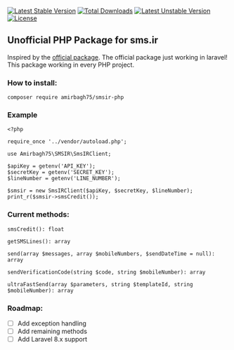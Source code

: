 [![Latest Stable Version](https://poser.pugx.org/amirbagh75/smsir-php/v)](//packagist.org/packages/amirbagh75/smsir-php) [![Total Downloads](https://poser.pugx.org/amirbagh75/smsir-php/downloads)](//packagist.org/packages/amirbagh75/smsir-php) [![Latest Unstable Version](https://poser.pugx.org/amirbagh75/smsir-php/v/unstable)](//packagist.org/packages/amirbagh75/smsir-php) [![License](https://poser.pugx.org/amirbagh75/smsir-php/license)](//packagist.org/packages/amirbagh75/smsir-php)
## Unofficial PHP Package for sms.ir
Inspired by the [official package](https://github.com/TrueMoein/smsir). The official package just working in laravel! This package working in every PHP project.

### How to install:
```
composer require amirbagh75/smsir-php
```

### Example
```
<?php

require_once '../vendor/autoload.php';

use Amirbagh75\SMSIR\SmsIRClient;

$apiKey = getenv('API_KEY');
$secretKey = getenv('SECRET_KEY');
$lineNumber = getenv('LINE_NUMBER');

$smsir = new SmsIRClient($apiKey, $secretKey, $lineNumber);
print_r($smsir->smsCredit());
```

### Current methods:

```
smsCredit(): float

getSMSLines(): array

send(array $messages, array $mobileNumbers, $sendDateTime = null): array

sendVerificationCode(string $code, string $mobileNumber): array

ultraFastSend(array $parameters, string $templateId, string $mobileNumber): array 
```
### Roadmap:

- [ ] Add exception handling
- [ ] Add remaining methods
- [ ] Add Laravel 8.x support

